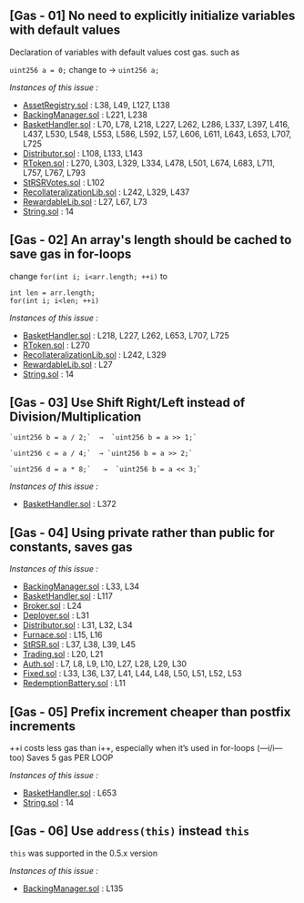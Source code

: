 ## [Gas - 01] No need to explicitly initialize variables with default values

Declaration of variables with default values cost gas. such as

`uint256 a = 0;`  change to → `uint256 a;`


*Instances of this issue :* 

* [AssetRegistry.sol](https://github.com/reserve-protocol/protocol/blob/df7ecadc2bae74244ace5e8b39e94bc992903158/contracts/p1/AssetRegistry.sol) :  L38, L49, L127, L138
* [BackingManager.sol](https://github.com/reserve-protocol/protocol/blob/df7ecadc2bae74244ace5e8b39e94bc992903158/contracts/p1/BackingManager.sol) : L221, L238
* [BasketHandler.sol](https://github.com/reserve-protocol/protocol/blob/df7ecadc2bae74244ace5e8b39e94bc992903158/contracts/p1/BasketHandler.sol) : L70, L78, L218, L227, L262, L286, L337, L397, L416, L437, L530, L548, L553, L586, L592, L57, L606, L611, L643, L653, L707, L725
* [Distributor.sol](https://github.com/reserve-protocol/protocol/blob/df7ecadc2bae74244ace5e8b39e94bc992903158/contracts/p1/Distributor.sol) : L108, L133, L143
* [RToken.sol](https://github.com/reserve-protocol/protocol/blob/df7ecadc2bae74244ace5e8b39e94bc992903158/contracts/p1/RToken.sol) : L270, L303, L329, L334, L478, L501, L674, L683, L711, L757, L767, L793
* [StRSRVotes.sol](https://github.com/reserve-protocol/protocol/blob/df7ecadc2bae74244ace5e8b39e94bc992903158/contracts/p1/StRSRVotes.sol) : L102
* [RecollateralizationLib.sol](https://github.com/reserve-protocol/protocol/blob/df7ecadc2bae74244ace5e8b39e94bc992903158/contracts/p1/mixins/RecollateralizationLib.sol) : L242, L329, L437
* [RewardableLib.sol](https://github.com/reserve-protocol/protocol/blob/df7ecadc2bae74244ace5e8b39e94bc992903158/contracts/p1/mixins/RewardableLib.sol) : L27, L67, L73
* [String.sol](https://github.com/reserve-protocol/protocol/blob/df7ecadc2bae74244ace5e8b39e94bc992903158/contracts/libraries/String.sol) : 14


## [Gas - 02] An array's length should be cached to save gas in for-loops

change ```for(int i; i<arr.length; ++i)``` to 

``` 
int len = arr.length;
for(int i; i<len; ++i)
```

*Instances of this issue :* 

* [BasketHandler.sol](https://github.com/reserve-protocol/protocol/blob/df7ecadc2bae74244ace5e8b39e94bc992903158/contracts/p1/BasketHandler.sol) : L218, L227, L262, L653, L707, L725
* [RToken.sol](https://github.com/reserve-protocol/protocol/blob/df7ecadc2bae74244ace5e8b39e94bc992903158/contracts/p1/RToken.sol) : L270
* [RecollateralizationLib.sol](https://github.com/reserve-protocol/protocol/blob/df7ecadc2bae74244ace5e8b39e94bc992903158/contracts/p1/mixins/RecollateralizationLib.sol) : L242, L329
* [RewardableLib.sol](https://github.com/reserve-protocol/protocol/blob/df7ecadc2bae74244ace5e8b39e94bc992903158/contracts/p1/mixins/RewardableLib.sol) : L27
* [String.sol](https://github.com/reserve-protocol/protocol/blob/df7ecadc2bae74244ace5e8b39e94bc992903158/contracts/libraries/String.sol) : 14


## [Gas - 03] Use Shift Right/Left instead of Division/Multiplication 
    
    `uint256 b = a / 2;`  →  `uint256 b = a >> 1;`    
    
    `uint256 c = a / 4;`  → `uint256 b = a >> 2;`    
    
    `uint256 d = a * 8;`   →  `uint256 b = a << 3;`

*Instances of this issue :* 

* [BasketHandler.sol](https://github.com/reserve-protocol/protocol/blob/df7ecadc2bae74244ace5e8b39e94bc992903158/contracts/p1/BasketHandler.sol) : L372

## [Gas - 04] Using private rather than public for constants, saves gas


*Instances of this issue :* 

* [BackingManager.sol](https://github.com/reserve-protocol/protocol/blob/df7ecadc2bae74244ace5e8b39e94bc992903158/contracts/p1/BackingManager.sol) : L33, L34
* [BasketHandler.sol](https://github.com/reserve-protocol/protocol/blob/df7ecadc2bae74244ace5e8b39e94bc992903158/contracts/p1/BasketHandler.sol) : L117
* [Broker.sol](https://github.com/reserve-protocol/protocol/blob/df7ecadc2bae74244ace5e8b39e94bc992903158/contracts/p1/Broker.sol) : L24
* [Deployer.sol](https://github.com/reserve-protocol/protocol/blob/df7ecadc2bae74244ace5e8b39e94bc992903158/contracts/p1/Deployer.sol) : L31
* [Distributor.sol](https://github.com/reserve-protocol/protocol/blob/df7ecadc2bae74244ace5e8b39e94bc992903158/contracts/p1/Distributor.sol) : L31, L32, L34
* [Furnace.sol](https://github.com/reserve-protocol/protocol/blob/df7ecadc2bae74244ace5e8b39e94bc992903158/contracts/p1/Furnace.sol) : L15, L16
* [StRSR.sol](https://github.com/reserve-protocol/protocol/blob/df7ecadc2bae74244ace5e8b39e94bc992903158/contracts/p1/StRSR.sol) : L37, L38, L39, L45
* [Trading.sol](https://github.com/reserve-protocol/protocol/blob/df7ecadc2bae74244ace5e8b39e94bc992903158/contracts/p1/mixins/Trading.sol) : L20, L21
* [Auth.sol](https://github.com/reserve-protocol/protocol/blob/df7ecadc2bae74244ace5e8b39e94bc992903158/contracts/mixins/Auth.sol) : L7, L8, L9, L10, L27, L28, L29, L30
* [Fixed.sol](https://github.com/reserve-protocol/protocol/blob/df7ecadc2bae74244ace5e8b39e94bc992903158/contracts/libraries/Fixed.sol) : L33, L36, L37, L41, L44, L48, L50, L51, L52, L53
* [RedemptionBattery.sol](https://github.com/reserve-protocol/protocol/blob/df7ecadc2bae74244ace5e8b39e94bc992903158/contracts/libraries/RedemptionBattery.sol) : L11


## [Gas - 05] Prefix increment cheaper than postfix increments 

++i costs less gas than i++, especially when it’s used in for-loops (—i/i— too) Saves 5 gas PER LOOP

*Instances of this issue :* 

* [BasketHandler.sol](https://github.com/reserve-protocol/protocol/blob/df7ecadc2bae74244ace5e8b39e94bc992903158/contracts/p1/BasketHandler.sol) : L653
* [String.sol](https://github.com/reserve-protocol/protocol/blob/df7ecadc2bae74244ace5e8b39e94bc992903158/contracts/libraries/String.sol) : 14

## [Gas - 06] Use `address(this)` instead `this`

`this` was supported in the 0.5.x version 

*Instances of this issue :* 

* [BackingManager.sol](https://github.com/reserve-protocol/protocol/blob/df7ecadc2bae74244ace5e8b39e94bc992903158/contracts/p1/BackingManager.sol) : L135


